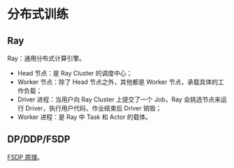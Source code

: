 # 分布式训练

## Ray

Ray：通用分布式计算引擎。

- Head 节点：是 Ray Cluster 的调度中心；
- Worker 节点：除了 Head 节点之外，其他都是 Worker 节点，承载具体的工作负载；
- Driver 进程：当用户向 Ray Cluster 上提交了一个 Job，Ray 会挑选节点来运行 Driver，执行用户代码，作业结束后 Driver 销毁；
- Worker 进程：是 Ray 中 Task 和 Actor 的载体。

## DP/DDP/FSDP

[<u>FSDP 原理</u>](https://cnblogs.com/rossiXYZ/p/15815013.html)。
